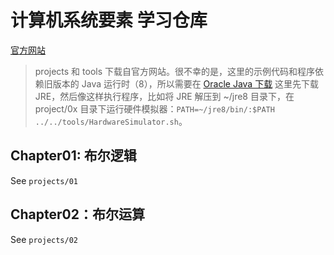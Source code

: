 # 计算机系统要素 学习仓库

[官方网站](https://www.nand2tetris.org)

> projects 和 tools 下载自官方网站。很不幸的是，这里的示例代码和程序依赖旧版本的 Java 运行时（8），所以需要在 [Oracle Java 下载](https://www.oracle.com/java/technologies/javase/javase8-archive-downloads.html) 这里先下载 JRE，然后像这样执行程序，比如将 JRE 解压到 ~/jre8 目录下，在 project/0x 目录下运行硬件模拟器：`PATH=~/jre8/bin/:$PATH ../../tools/HardwareSimulator.sh`。

## Chapter01: 布尔逻辑

See `projects/01`

## Chapter02：布尔运算

See `projects/02`